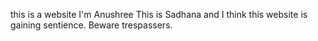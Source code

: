 this is a website
I'm Anushree
This is Sadhana and I think this website is gaining sentience.
Beware trespassers.
